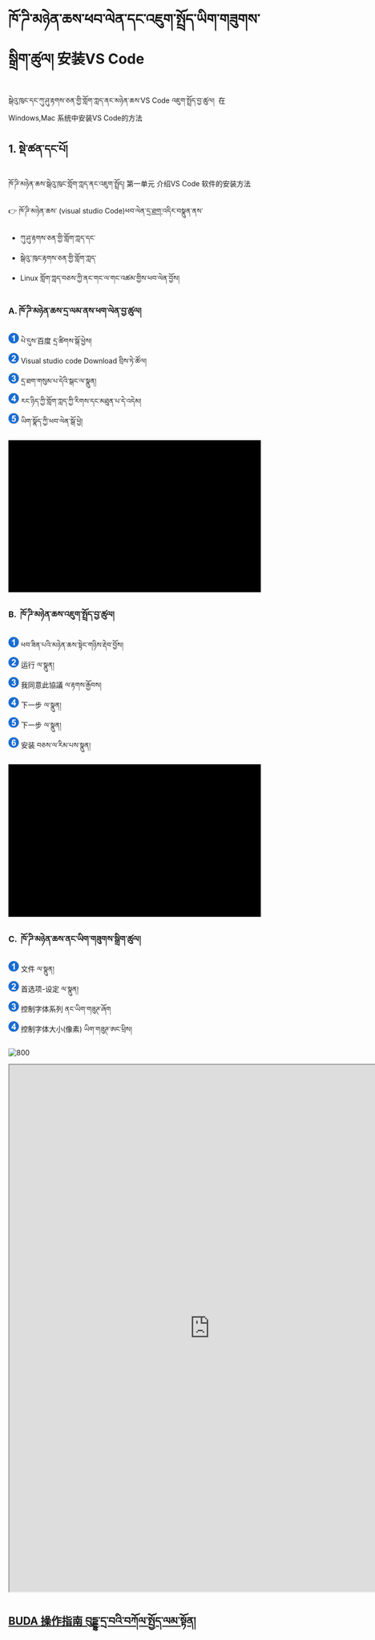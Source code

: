 # ཁོ་ཌི་མཉེན་ཆས་ཕབ་ལེན་དང་འཇུག་སྤྲོད་ཡིག་གཟུགས་སྒྲིག་ཚུལ། 安装VS Code


སྒེའུ་ཁུང་དང་ཀུ་ཤུ་རྟགས་ཅན་གྱི་གློག་ཀླད་ནང་མཉེན་ཆས་VS Code འཇུག་སྤྲོད་བྱ་ཚུལ།  
在Windows,Mac 系统中安装VS Code的方法

## 1. སྡེ་ཚན་དང་པོ། 
ཁོ་ཌི་མཉེན་ཆས་སྒེའུ་ཁུང་གློག་ཀླད་ནང་འཇུག་སྤྲོད། 第一单元 介绍VS Code 软件的安装方法 

👉 ཁོ་ཌི་མཉེན་ཆས་ (visual studio Code)ཕབ་ལེན་[དྲ་ཐག་](https://code.visualstudio.com/download#)འདིར་བསྣུན་ནས་
- ཀུ་ཤུ་རྟགས་ཅན་གྱི་གློག་ཀླད་དང་
- སྒེའུ་་ཁུང་རྟགས་ཅན་གྱི་གློག་ཀླད་
- Linux གློག་ཀླད་བཅས་ཀྱི་ནང་གང་ལ་གང་འཚམ་གྱིས་ཕབ་ལེན་བྱོས།
### A. ཁོ་ཌི་མཉེན་ཆས་དྲ་ལམ་ནས་ཕག་ལེན་བྱ་ཚུལ། 
 
![Image](images/000006.png) པེ་དུས་百度 དྲ་ཚིགས་སྒོ་ཕྱེས།  
![Image](images/000001.png) Visual studio code Download བྲིས་ཏེ་ཚོལ།  
![Image](images/000019.png) དྲ་ཐག་གསུམ་པ་དེའི་སྒང་ལ་སྣུན།  
![Image](images/000012.png) རང་ཉིད་ཀྱི་གློག་ཀླད་ཀྱི་རིགས་དང་མཐུན་པ་དེ་འདེམ།  
![Image](images/000007.png) ཡིག་སྣོད་ཀྱི་ཕབ་ལེན་སྒོ་ཕྱེ། 

![800](images/000016.gif)

### B.  ཁོ་ཌི་མཉེན་ཆས་འཇུག་སྤྲོད་བྱ་ཚུལ། 

![Image](images/000006.png) ཕབ་ཟིན་པའི་མཉེན་ཆས་སྟེང་གཉིས་རྡེབ་བྱོས།  
![Image](images/000001.png) 运行 ལ་སྣུན།  
![Image](images/000019.png) 我同意此協議 ལ་རྟགས་རྒྱོབས།  
![Image](images/000012.png) 下一步 ལ་སྣུན།  
![Image](images/000007.png) 下一步 ལ་སྣུན།  
![Image](images/000002.png) 安装 བཅས་ལ་རིམ་པས་སྣུན། 

![800](images/000010.gif)

### C.  ཁོ་ཌི་མཉེན་ཆས་ནང་ཡིག་གཟུགས་སྒྲིག་ཚུལ། 


![Image](images/000006.png) 文件 ལ་སྣུན།  
![Image](images/000001.png) 首选项-设定 ལ་སྣུན།  
![Image](images/000019.png) 控制字体系列 ནང་ཡིག་གཟུཊ་ཞོག  
![Image](images/000012.png) 控制字体大小(像素) ཡིག་གཟུཊ་ཨང་ཕྲིས།  


![800](images/000011.gif)


<p class="hide top"><iframe src="https://shimowendang.com/forms/iUriILOMkMg6DIBa/fill?channel=1" style="height:1050px;width:800px;"></iframe></p>

## [BUDA 操作指南 བུདྡྷ་དྲ་བའི་བཀོལ་སྤྱོད་ལམ་སྟོན།](../../menu/menu) 

